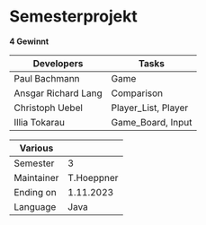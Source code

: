 # Semesterprojekt

**4 Gewinnt**


| Developers | Tasks                            |
| ------     | ------                           |
| Paul Bachmann        | Game                   |
| Ansgar Richard Lang  | Comparison             |
| Christoph Uebel      | Player_List, Player    |
|Illia Tokarau         | Game_Board, Input      |

| Various   |                   |
| ------    | ------            |
| Semester  | 3                 |
| Maintainer    | T.Hoeppner    |
| Ending on     | 1.11.2023     |
| Language      | Java          |
